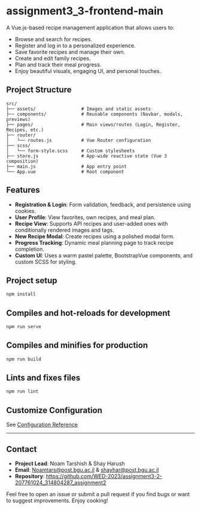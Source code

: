# assignment3_3-frontend-main

A Vue.js-based recipe management application that allows users to:
- Browse and search for recipes.
- Register and log in to a personalized experience.
- Save favorite recipes and manage their own.
- Create and edit family recipes.
- Plan and track their meal progress.
- Enjoy beautiful visuals, engaging UI, and personal touches.

## Project Structure

```
src/
├── assets/                 # Images and static assets
├── components/             # Reusable components (Navbar, modals, previews)
├── pages/                  # Main views/routes (Login, Register, Recipes, etc.)
├── router/
│   └── routes.js           # Vue Router configuration
├── scss/
│   └── form-style.scss     # Custom stylesheets
├── store.js                # App-wide reactive state (Vue 3 composition)
├── main.js                 # App entry point
└── App.vue                 # Root component
```

## Features

- **Registration & Login**: Form validation, feedback, and persistence using cookies.
- **User Profile**: View favorites, own recipes, and meal plan.
- **Recipe View**: Supports API recipes and user-added ones with conditionally rendered images and tags.
- **New Recipe Modal**: Create recipes using a polished modal form.
- **Progress Tracking**: Dynamic meal planning page to track recipe completion.
- **Custom UI**: Uses a warm pastel palette, BootstrapVue components, and custom SCSS for styling.

## Project setup

```bash
npm install
```

## Compiles and hot-reloads for development

```bash
npm run serve
```

## Compiles and minifies for production

```bash
npm run build
```

## Lints and fixes files

```bash
npm run lint
```

## Customize Configuration

See [Configuration Reference](https://cli.vuejs.org/config/)

---

## Contact

- **Project Lead**: Noam Tarshish & Shay Harush    
- **Email**: Noamtars@post.bgu.ac.il & shayhar@post.bgu.ac.il 
- **Repository**: https://github.com/WED-2023/assignment3-2-207761024_314804287_assignment2  

Feel free to open an issue or submit a pull request if you find bugs or want to suggest improvements. Enjoy cooking!